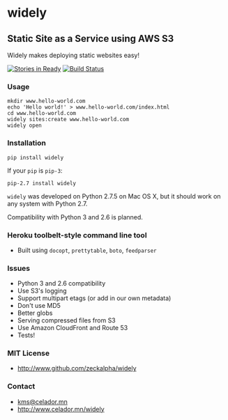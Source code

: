 # widely
## Static Site as a Service using AWS S3

Widely makes deploying static websites easy!

[![Stories in Ready](https://badge.waffle.io/zeckalpha/widely.png?label=ready&title=Ready)](https://waffle.io/zeckalpha/widely)
[![Build Status](https://travis-ci.org/zeckalpha/widely.svg?branch=master)](https://travis-ci.org/zeckalpha/widely)

### Usage

~~~~
mkdir www.hello-world.com
echo 'Hello world!' > www.hello-world.com/index.html
cd www.hello-world.com
widely sites:create www.hello-world.com
widely open
~~~~


### Installation

~~~~
pip install widely
~~~~

If your `pip` is `pip-3`:

~~~~
pip-2.7 install widely
~~~~

`widely` was developed on Python 2.7.5 on Mac OS X, but it should work
on any system with Python 2.7.

Compatibility with Python 3 and 2.6 is planned.


### Heroku toolbelt-style command line tool

- Built using `docopt`, `prettytable`, `boto`, `feedparser`


### Issues

- Python 3 and 2.6 compatibility
- Use S3's logging
- Support multipart etags (or add in our own metadata)
- Don't use MD5
- Better globs
- Serving compressed files from S3
- Use Amazon CloudFront and Route 53
- Tests!


### MIT License

- <http://www.github.com/zeckalpha/widely>


### Contact

- <kms@celador.mn>
- <http://www.celador.mn/widely>
